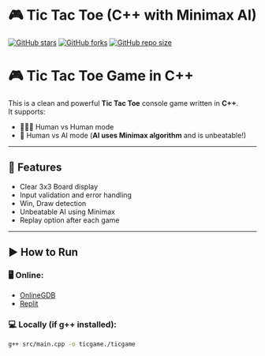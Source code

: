 # 🎮 Tic Tac Toe (C++ with Minimax AI)
 
[![GitHub stars](https://img.shields.io/github/stars//Tic_Tac_Toe?style=social)](https://github.com/<your-username>/Tic_Tac_Toe/stargazers)
[![GitHub forks](https://img.shields.io/github/forks//Tic_Tac_Toe?style=social)](https://github.com/<your-username>/Tic_Tac_Toe/network/members)
[![GitHub repo size](https://img.shields.io/github/repo-size//Tic_Tac_Toe)](https://github.com/<your-username>/Tic_Tac_Toe)
 
# 🎮 Tic Tac Toe Game in C++
 
This is a clean and powerful **Tic Tac Toe** console game written in **C++**.  
It supports:
- 👨‍👨‍👦 Human vs Human mode
- 🤖 Human vs AI mode (**AI uses Minimax algorithm** and is unbeatable!)
 
---
 
## 🧠 Features
- Clear 3x3 Board display
- Input validation and error handling
- Win, Draw detection
- Unbeatable AI using Minimax
- Replay option after each game
 
---
 
## ▶️ How to Run
 
### 🖥 Online:
- [OnlineGDB](https://www.onlinegdb.com/)
- [Replit](https://replit.com/)
 
### 💻 Locally (if g++ installed):
```bash
g++ src/main.cpp -o ticgame./ticgame
